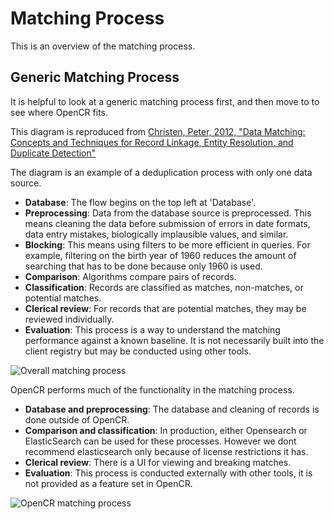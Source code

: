 # Matching Process

This is an overview of the matching process.

## Generic Matching Process

It is helpful to look at a generic matching process first, and then move to to see where OpenCR fits.

This diagram is reproduced from [Christen, Peter, 2012, "Data Matching: Concepts and Techniques for Record Linkage, Entity Resolution, and Duplicate Detection"](https://www.springer.com/gp/book/9783642311635)

The diagram is an example of a deduplication process with only one data source.

* **Database**: The flow begins on the top left at 'Database'.
* **Preprocessing**: Data from the database source is preprocessed. This means cleaning the data before submission of errors in date formats, data entry mistakes, biologically implausible values, and similar.
* **Blocking**: This means using filters to be more efficient in queries. For example, filtering on the birth year of 1960 reduces the amount of searching that has to be done because only 1960 is used.
* **Comparison**: Algorithms compare pairs of records.
* **Classification**: Records are classified as matches, non-matches, or potential matches.
* **Clerical review**: For records that are potential matches, they may be reviewed individually.
* **Evaluation**: This process is a way to understand the matching performance against a known baseline. It is not necessarily built into the client registry but may be conducted using other tools.

![Overall matching process](../images/matchingprocess.png)

OpenCR performs much of the functionality in the matching process.

* **Database and preprocessing**: The database and cleaning of records is done outside of OpenCR.
* **Comparison and classification**: In production, either Opensearch or ElasticSearch can be used for these processes. However we dont recommend elasticsearch only because of license restrictions it has.
* **Clerical review**: There is a UI for viewing and breaking matches.
* **Evaluation**: This process is conducted externally with other tools, it is not provided as a feature set in OpenCR.

![OpenCR matching process](../images/matchingprocessopencr.png)
